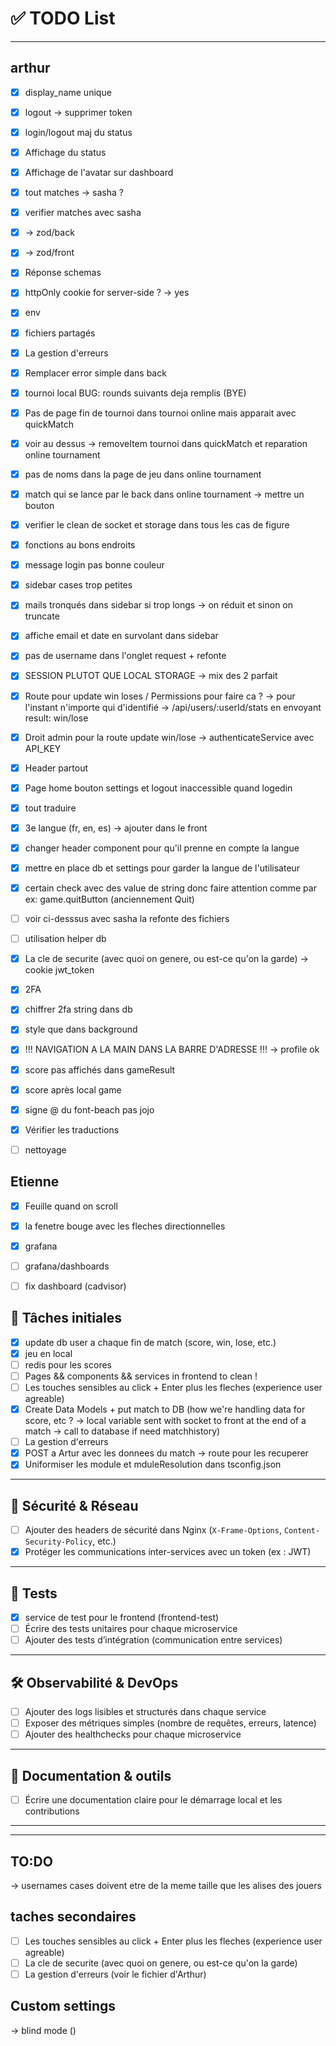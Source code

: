 # ✅ TODO List

---

## arthur

- [x] display_name unique
- [x] logout -> supprimer token
- [x] login/logout maj du status
- [x] Affichage du status
- [x] Affichage de l'avatar sur dashboard
- [x] tout matches -> sasha ?
- [x] verifier matches avec sasha
- [x] -> zod/back 
- [x] -> zod/front 
- [x] Réponse schemas
- [x] httpOnly cookie for server-side ? -> yes
- [x] env
- [x] fichiers partagés
- [x] La gestion d'erreurs 
- [x] Remplacer error simple dans back

- [x] tournoi local BUG: rounds suivants deja remplis (BYE)
- [x] Pas de page fin de tournoi dans tournoi online mais apparait avec quickMatch
- [x] voir au dessus -> removeItem tournoi dans quickMatch et reparation online tournament
- [x] pas de noms dans la page de jeu dans online tournament
- [x] match qui se lance par le back dans online tournament -> mettre un bouton
- [x] verifier le clean de socket et storage dans tous les cas de figure

- [x] fonctions au bons endroits

- [x] message login pas bonne couleur
- [x] sidebar cases trop petites
- [x] mails tronqués dans sidebar si trop longs -> on réduit et sinon on truncate
- [x] affiche email et date en survolant dans sidebar
- [x] pas de username dans l'onglet request + refonte

- [x] SESSION PLUTOT QUE LOCAL STORAGE -> mix des 2 parfait

- [x] Route pour update win loses / Permissions pour faire ca ? -> pour l'instant n'importe qui d'identifié -> /api/users/:userId/stats en envoyant result: win/lose
- [x] Droit admin pour la route update win/lose -> authenticateService avec API_KEY
- [x] Header partout
- [x] Page home bouton settings et logout inaccessible quand logedin

- [x] tout traduire
- [x] 3e langue (fr, en, es) -> ajouter dans le front
- [x] changer header component pour qu'il prenne en compte la langue
- [x] mettre en place db et settings pour garder la langue de l'utilisateur
- [x] certain check avec des value de string donc faire attention comme par ex: game.quitButton (anciennement Quit)
- [ ] voir ci-desssus avec sasha la refonte des fichiers

- [ ] utilisation helper db

- [x] La cle de securite (avec quoi on genere, ou est-ce qu'on la garde) -> cookie jwt_token
- [x] 2FA
- [x] chiffrer 2fa string dans db

- [x] style que dans background

- [x] !!! NAVIGATION A LA MAIN DANS LA BARRE D'ADRESSE !!! -> profile ok

- [x] score pas affichés dans gameResult
- [x] score après local game

- [x] signe @ du font-beach pas jojo
- [x] Vérifier les traductions
- [ ] nettoyage

## Etienne

- [x] Feuille quand on scroll
- [x] la fenetre bouge avec les fleches directionnelles

- [x] grafana
- [ ] grafana/dashboards
- [ ] fix dashboard (cadvisor) 

## 📌 Tâches initiales

- [x] update db user a chaque fin de match (score, win, lose, etc.)
- [x] jeu en local
- [ ] redis pour les scores
- [ ] Pages && components && services in frontend to clean !
- [ ] Les touches sensibles au click + Enter plus les fleches (experience user agreable)
- [x] Create Data Models + put match to DB (how we're handling data for score, etc ? -> local variable sent with socket to front
at the end of a match -> call to database if need matchhistory)
- [ ] La gestion d'erreurs 
- [x] POST a Artur avec les donnees du match -> route pour les recuperer
- [x] Uniformiser les module et mduleResolution dans tsconfig.json

---

## 🔐 Sécurité & Réseau

- [ ] Ajouter des headers de sécurité dans Nginx (`X-Frame-Options`, `Content-Security-Policy`, etc.)
- [x] Protéger les communications inter-services avec un token (ex : JWT)

---

## 🧪 Tests

- [x] service de test pour le frontend (frontend-test)
- [ ] Écrire des tests unitaires pour chaque microservice
- [ ] Ajouter des tests d’intégration (communication entre services)

---

## 🛠️ Observabilité & DevOps

- [ ] Ajouter des logs lisibles et structurés dans chaque service
- [ ] Exposer des métriques simples (nombre de requêtes, erreurs, latence)
- [ ] Ajouter des healthchecks pour chaque microservice

---

## 📝 Documentation & outils

- [ ] Écrire une documentation claire pour le démarrage local et les contributions

---

---


## TO:DO
-> usernames cases doivent etre de la meme taille que les alises des jouers

## taches secondaires

- [ ] Les touches sensibles au click + Enter plus les fleches (experience user agreable)
- [ ] La cle de securite (avec quoi on genere, ou est-ce qu'on la garde)
- [ ] La gestion d'erreurs (voir le fichier d'Arthur)

## Custom settings
-> blind mode ()
